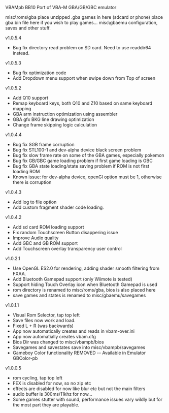 VBAMpb BB10 Port of VBA-M GBA/GB/GBC emulator

misc\roms\gba        place unzipped .gba games in here (sdcard or phone)
                     place gba.bin file here if you wish to play games...
misc\gbaemu          configuration, saves and other stuff.

v1.0.5.4

- Bug fix directory read problem on SD card. Need to use readdir64 instead.

v1.0.5.3

- Bug fix optimization code
- Add Dropdown menu support when swipe down from Top of screen

v1.0.5.2

- Add Q10 support
- Remap keyboard keys, both Q10 and Z10 based on same keyboard mapping
- GBA arm instruction optimization using assembler
- GBA gfx BKG line drawing optimization
- Change frame skipping logic calculation

v1.0.4.4

- Bug fix SGB frame corruption
- Bug fix STL100-1 and dev-alpha device black screen problem
- Bug fix slow frame rate on some of the GBA games, especially pokemon
- Bug fix GB/GBC game loading problem if first game loading is GBC
- Bug fix GBA state loading/state saving problem if ROM is not first loading ROM
- Known issue: for dev-alpha device, openGl option must be 1, otherwise there is corruption

v1.0.4.3

- Add log to file option
- Add custom fragment shader code loading.

v1.0.4.2

- Add sd card ROM loading support
- Fix random Touchscreen Button disappering issue
- Improve Audio quality
- Add GBC and GB ROM support
- Add Touchscreen overlay transparency user control


v1.0.2.1

- Use OpenGL ES2.0 for rendering, adding shader smooth filtering from FXAA.
- Add Bluetooth Gamepad support (only Wiimote is tested)
- Support hiding Touch Overlay icon when Bluetooth Gamepad is used
- rom directory is renamed to misc/roms/gba, bios is also placed here
- save games and states is renamed to misc/gbaemu/savegames

v1.0.1.1

- Visual Rom Selector, tap top left
- Save files now work and load.
- Fixed L + R (was backwards)
- App now automatically creates and reads in vbam-over.ini
- App now automatially creates vbam.cfg
- Bios Dir was changed to misc/vbampb/bios
- Savegames and savestates save into misc/vbampb/savegames
- Gameboy Color functionality REMOVED -- Available in Emulator GBColor-pb


v1.0.0.5

- rom cycling, tap top left
- FEX is disabled for now, so no zip etc
- effects are disabled for now like blur etc but not the main filters 
- audio buffer is 300ms/11khz for now... 
- Some games stutter with sound, performance issues vary wildly but for
  the most part they are playable.
